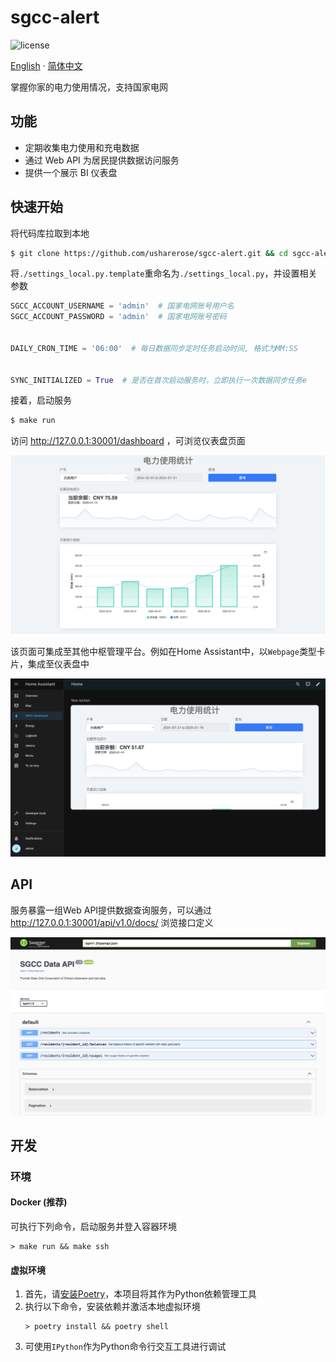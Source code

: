 # sgcc-alert

![license](https://img.shields.io/github/license/usharerose/sgcc-alert)

[English](README.md) · [简体中文](README.zh.md)

掌握你家的电力使用情况，支持国家电网

## 功能

- 定期收集电力使用和充电数据
- 通过 Web API 为居民提供数据访问服务
- 提供一个展示 BI 仪表盘

## 快速开始
将代码库拉取到本地
```bash
$ git clone https://github.com/usharerose/sgcc-alert.git && cd sgcc-alert
```

将`./settings_local.py.template`重命名为`./settings_local.py`，并设置相关参数

```python
SGCC_ACCOUNT_USERNAME = 'admin'  # 国家电网账号用户名
SGCC_ACCOUNT_PASSWORD = 'admin'  # 国家电网账号密码


DAILY_CRON_TIME = '06:00'  # 每日数据同步定时任务启动时间, 格式为MM:SS


SYNC_INITIALIZED = True  # 是否在首次启动服务时，立即执行一次数据同步任务e
```

接着，启动服务
```bash
$ make run
```

访问 http://127.0.0.1:30001/dashboard ，可浏览仪表盘页面

![dashboard](assets/dashboard.png)

该页面可集成至其他中枢管理平台。例如在Home Assistant中，以`Webpage`类型卡片，集成至仪表盘中

![home_assistant_page](assets/ha_card.png)

## API

服务暴露一组Web API提供数据查询服务，可以通过 http://127.0.0.1:30001/api/v1.0/docs/ 浏览接口定义

![openapi_page](assets/openapi.png)

## 开发

### 环境

#### Docker (推荐)
可执行下列命令，启动服务并登入容器环境
```shell
> make run && make ssh
```

#### 虚拟环境
1. 首先，请[安装Poetry](https://python-poetry.org/docs/1.7/#installation)，本项目将其作为Python依赖管理工具
2. 执行以下命令，安装依赖并激活本地虚拟环境
    ```shell
    > poetry install && poetry shell
    ```
3. 可使用`IPython`作为Python命令行交互工具进行调试
